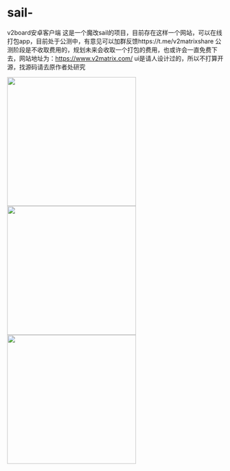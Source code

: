 # sail-
v2board安卓客户端
这是一个魔改sail的项目，目前存在这样一个网站，可以在线打包app，目前处于公测中，有意见可以加群反馈https://t.me/v2matrixshare 
公测阶段是不收取费用的，规划未来会收取一个打包的费用，也或许会一直免费下去，网站地址为：https://www.v2matrix.com/
ui是请人设计过的，所以不打算开源，找源码请去原作者处研究


<img src="https://github.com/flygogovpn/testtt/assets/130766519/37eaf735-087d-4afa-9189-dff185bf333c" width="300px">
<img src="https://github.com/flygogovpn/testtt/assets/130766519/ac564442-afc6-4f3c-835b-e116b8911b2a" width="300px>
<img src="https://github.com/flygogovpn/testtt/assets/130766519/a8972f7e-f212-4eb1-af20-ed23cb88a1bd" width="300px">
<img src="https://github.com/flygogovpn/testtt/assets/130766519/afb34f4d-57a8-4a4f-afc1-7cd3ef95962c" width="300px">
